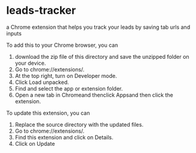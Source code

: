 # leads-tracker
a Chrome extension that helps you track your leads by saving tab urls and inputs

To add this to your Chrome browser, you can 
1. download the zip file of this directory and save the unzipped folder on your device.
2. Go to chrome://extensions/.
3. At the top right, turn on Developer mode.
4. Click Load unpacked.
5. Find and select the app or extension folder.
6. Open a new tab in Chromeand thenclick Appsand then click the extension.

To update this extension, you can 
1. Replace the source directory with the updated files.
2. Go to chrome://extensions/.
3. Find this extension and click on Details.
4. Click on Update

